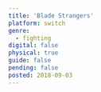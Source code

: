 ```yaml
---
title: 'Blade Strangers'
platform: switch
genre:
  - fighting
digital: false
physical: true
guide: false
pending: false
posted: 2018-09-03
---
```

